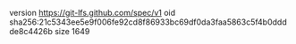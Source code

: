 version https://git-lfs.github.com/spec/v1
oid sha256:21c5343ee5e9f006fe92cd8f86933bc69df0da3faa5863c5f4b0dddde8c4426b
size 1649
